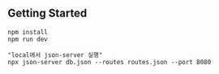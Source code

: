## Getting Started

```
npm install
npm run dev

"local에서 json-server 실행"
npx json-server db.json --routes routes.json --port 8080
```
